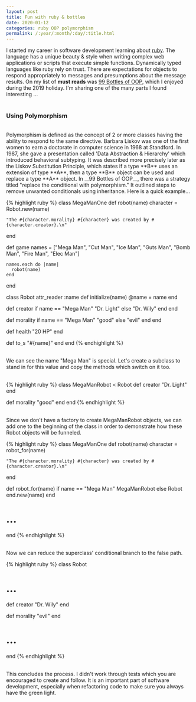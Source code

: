 ```yaml
---
layout: post
title: Fun with ruby & bottles
date: 2020-01-12
categories: ruby OOP polymorphism
permalink: /:year/:month/:day/:title.html
---
```


I started my career in software development learning about [ruby](https://www.ruby-lang.org/en/).  The language has a unique beauty & style when writing complex web applications or scripts that execute simple functions.  Dynamically typed languages like ruby rely on trust.  There are expectations for objects to respond appropriately to messages and presumptions about the message results.  On my list of **must reads** was [99 Bottles of OOP](https://www.sandimetz.com/99bottles), which I enjoyed during the 2019 holiday.  I'm sharing one of the many parts I found interesting ...
<br/><br/>
### **Using Polymorphism**
<br/>
 Polymorphism is defined as the concept of 2 or more classes having the ability to respond to the same directive.  Barbara Liskov was one of the first women to earn a doctorate in computer science in 1968 at Standford.  In 1987, she gave a presentation called 'Data Abstraction & Hierarchy' which introduced behavioral subtyping.  It was described more precisely later as the Liskov Substitution Principle, which states if a type **B** uses an extension of type **A**, then a type **B** object can be used and replace a type **A** object.  In __99 Bottles of OOP__, there was a strategy titled "replace the conditional with polymorphism."  It outlined steps to remove unwanted conditionals using inheritance.  Here is a quick example...  
<br/>

{% highlight ruby %}
class MegaManOne
  def robot(name)
    character = Robot.new(name)

    "The #{character.morality} #{character} was created by #{character.creator}.\n"
  end

  def game
    names = ["Mega Man", "Cut Man", "Ice Man", "Guts Man", "Bomb Man",
      "Fire Man", "Elec Man"]
    
    names.each do |name|
      robot(name)
    end
end

class Robot
  attr_reader :name
  def initialize(name)
    @name = name
  end

  def creator
    if name == "Mega Man"
      "Dr. Light"
    else
      "Dr. Wily"
    end
  end

  def morality
    if name == "Mega Man"
      "good"
    else
      "evil"
    end
  end

  def health
    "20 HP"
  end

  def to_s
    "#{name}"
  end
end
{% endhighlight %}

<br/>
We can see the name "Mega Man" is special.  Let's create a subclass to stand in for this value and copy the methods which switch on it too.
<br/><br/>

{% highlight ruby %}
class MegaManRobot < Robot
  def creator
    "Dr. Light"
  end

  def morality
    "good"
  end
end
{% endhighlight %}

<br/>
Since we don't have a factory to create MegaManRobot objects, we can add one to the beginning of the class in order to demonstrate how these Robot objects will be funneled.  
<br/>

{% highlight ruby %}
class MegaManOne
  def robot(name)
    character = robot_for(name)

    "The #{character.morality} #{character} was created by #{character.creator}.\n"
  end  
  
  def robot_for(name)
    if name == "Mega Man"
      MegaManRobot
    else
      Robot
    end.new(name)
  end
  # ...
end
{% endhighlight %}

<br/>
Now we can reduce the superclass' conditional branch to the false path.  
<br/>

{% highlight ruby %}
class Robot
  # ...
  def creator
    "Dr. Wily"
  end

  def morality
    "evil"
  end
  # ...
end
{% endhighlight %}

<br/>
This concludes the process.  I didn't work through tests which you are encouraged to create and follow.  It is an important part of software development, especially when refactoring code to make sure you always have the green light.  
